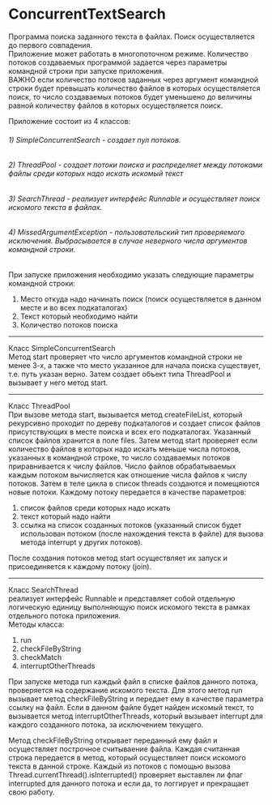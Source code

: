 # ConcurrentTextSearch
Программа поиска заданного текста в файлах. Поиск осуществляется до первого совпадения.<br>
Приложение может работать в многопоточном режиме. Количество потоков создаваемых программой задается через параметры командной строки при запуске приложения.<br> ВАЖНО если количество потоков заданных через аргумент командной строки будет превышать количество файлов в которых осуществляется поиск, то число создаваемых потоков будет уменьшено до величины равной количеству файлов в которых осуществляется поиск.

Приложение состоит из 4 классов:<br>
###### 1) SimpleConcurrentSearch - создает пул потоков.
###### 2) ThreadPool - создает потоки поиска и распределяет между потоками файлы среди которых надо искать искомый текст
###### 3) SearchThread - реализует интерфейс Runnable и осуществляет поиск искомого текста в файлах.
###### 4) MissedArgumentException - пользовательский тип проверяемого исключения. Выбрасывается в случае неверного числа аргументов командной строки.

При запуске приложения необходимо указать следующие параметры командной строки:<br>
1. Место откуда надо начинать поиск (поиск осуществляется в данном месте и во всех подкаталогах)<br>
2. Текст который необходимо найти<br>
3. Количество потоков поиска<br>

---

Класс SimpleConcurrentSearch<br>
Метод start проверяет что число аргументов командной строки не менее 3-х, а также что место указанное для начала поиска существует, т.е. путь указан верно. Затем создает объект типа ThreadPool и вызывает у него метод start.

---

Класс ThreadPool<br>
При вызове метода start, вызывается метод createFileList, который рекурсивно проходит по дереву подкаталогов и создает список файлов присутствующих в месте поиска и всех его подкаталогах. Указанный список файлов хранится в поле files. Затем метод start проверяет если количество файлов в которых надо искать меньше числа потоков, указанных в командной строке, то число создаваемых потоков приравнивается к числу файлов. 
Число файлов обрабатываемых каждым потоком вычисляется как отношение числа файлов к числу потоков. Затем в теле цикла в список threads создаются и помещяются новые потоки. 
Каждому потоку передается в качестве параметров:<br> 
1) список файлов среди которых надо искать<br> 
2) текст который надо найти<br>
3) ссылка на список созданных потоков (указанный список будет использован потоком (после нахождения текста в файле) для вызова метода interrupt у других потоков).<br> 

После создания потоков метод start осуществляет их запуск и присоединяется к каждому потоку (join).

---

Класс SearchThread<br> 
реализует интерфейс Runnable и представляет собой отдельную логическую единицу выполняющую поиск искомого текста в рамках отдельного потока приложения.<br>
Методы класса:<br>
1) run <br>
2) checkFileByString<br>
3) checkMatch<br>
4) interruptOtherThreads<br>

При запуске метода run каждый файл в списке файлов данного потока, проверяется на содержание искомого текста. Для этого метод run вызывает метод checkFileByString и передает ему в качестве параметра ссылку на файл. Если в данном файле будет найден искомый текст, то вызывается метод interruptOtherThreads, который вызывает interrupt для каждого созданного потока, за исключением текущего.

Метод checkFileByString открывает переданный ему файл и осуществляет построчное считываение файла. Каждая считанная строка передается в метод, который осуществляет поиск искомого текста в данной строке.
Каждый из потоков с помощью вызова Thread.currentThread().isInterrupted() проверяет выставлен ли флаг interrupted для данного потока и если да, то логгирует и прекращает свою работу. 

